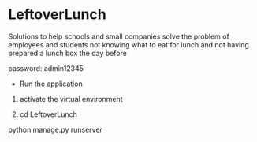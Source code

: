 # LeftoverLunch

Solutions to help schools and small companies solve the problem of employees and students not knowing what to eat for lunch and not having prepared a lunch box the day before



password: admin12345

* Run the application

1. activate the virtual environment

2. cd LeftoverLunch

python manage.py runserver
```
